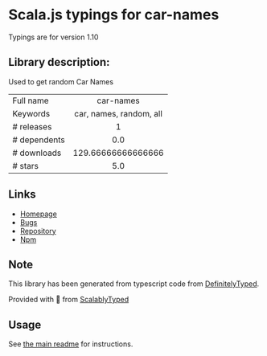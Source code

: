 
# Scala.js typings for car-names

Typings are for version 1.10

## Library description:
Used to get random Car Names

|                    |                 |
| ------------------ | :-------------: |
| Full name          | car-names |
| Keywords           | car, names, random, all |
| # releases         | 1 |
| # dependents       | 0.0 |
| # downloads        | 129.66666666666666 |
| # stars            | 5.0 |

## Links
- [Homepage](https://github.com/palashmon/car-names#readme)
- [Bugs](https://github.com/palashmon/car-names/issues)
- [Repository](https://github.com/palashmon/car-names)
- [Npm](https://www.npmjs.com/package/car-names)
    


## Note
This library has been generated from typescript code from [DefinitelyTyped](https://definitelytyped.org).

Provided with :purple_heart: from [ScalablyTyped](https://github.com/oyvindberg/ScalablyTyped)

## Usage
See [the main readme](../../readme.md) for instructions.


